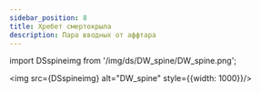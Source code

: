 ```yaml
---
sidebar_position: 8
title: Хребет смертокрыла
description: Пара вводных от аффтара
---
```


import DSspineimg from '/img/ds/DW_spine/DW_spine.png';

<div className="text--center">

<img src={DSspineimg} alt="DW_spine" style={{width: 1000}}/>

</div>